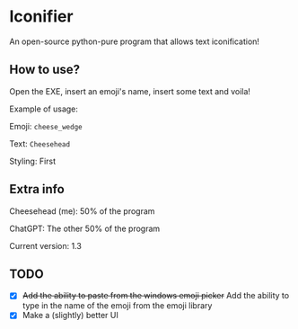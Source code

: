 # Iconifier
An open-source python-pure program that allows text iconification!

## How to use?
Open the EXE, insert an emoji's name, insert some text and voila!

Example of usage:

Emoji: `cheese_wedge`

Text: `Cheesehead`

Styling: First

## Extra info
Cheesehead (me): 50% of the program

ChatGPT: The other 50% of the program

Current version: 1.3

## TODO
* [x] ~~Add the ability to paste from the windows emoji picker~~ Add the ability to type in the name of the emoji from the emoji library
* [x] Make a (slightly) better UI
